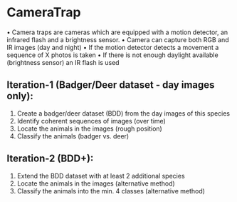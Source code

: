 # CameraTrap
• Camera traps are cameras which are equipped with a motion detector, an infrared flash and a brightness sensor.
• Camera can capture both RGB and IR images (day and night)
• If the motion detector detects a movement a sequence of X photos is taken
• If there is not enough daylight available (brightness sensor) an IR flash is used
## Iteration-1 (Badger/Deer dataset - day images only):
1. Create a badger/deer dataset (BDD) from the day images of this species
2. Identify coherent sequences of images (over time)
3. Locate the animals in the images (rough position)
4. Classify the animals (badger vs. deer)  
## Iteration-2 (BDD+):
1. Extend the BDD dataset with at least 2 additional species
2. Locate the animals in the images (alternative method)
3. Classify the animals into the min. 4 classes (alternative method)
